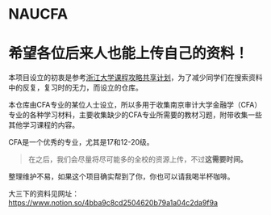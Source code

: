 # NAUCFA
# 希望各位后来人也能上传自己的资料！

本项目设立的初衷是参考[浙江大学课程攻略共享计划](<https://github.com/QSCTech/zju-icicles>)，为了减少同学们在搜索资料中的反复，复习时的无力，而设立的仓库。

本仓库由CFA专业的某位人士设立，所以多用于收集南京审计大学金融学（CFA）专业的各种学习材料，主要收集缺少的CFA专业所需要的教材习题，附带收集一些其他学习课程的内容。

CFA是一个优秀的专业，尤其是17和12-20级。

> 在之后，我们会尽量将尽可能多的全校的资源上传，不过**这需要时间。**

整理维护不易，如果这个项目确实帮到了你，你也可以请我喝半杯咖啡。


大三下的资料见网址：https://www.notion.so/4bba9c8cd2504620b79a1a04c2da9f9a
